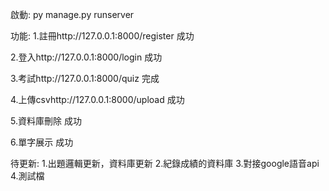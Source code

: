 啟動:
py manage.py runserver

功能:
1.註冊http://127.0.0.1:8000/register
成功

2.登入http://127.0.0.1:8000/login
成功

3.考試http://127.0.0.1:8000/quiz
完成

4.上傳csvhttp://127.0.0.1:8000/upload
成功

5.資料庫刪除
成功

6.單字展示
成功

待更新:
1.出題邏輯更新，資料庫更新
2.紀錄成績的資料庫
3.對接google語音api
4.測試檔